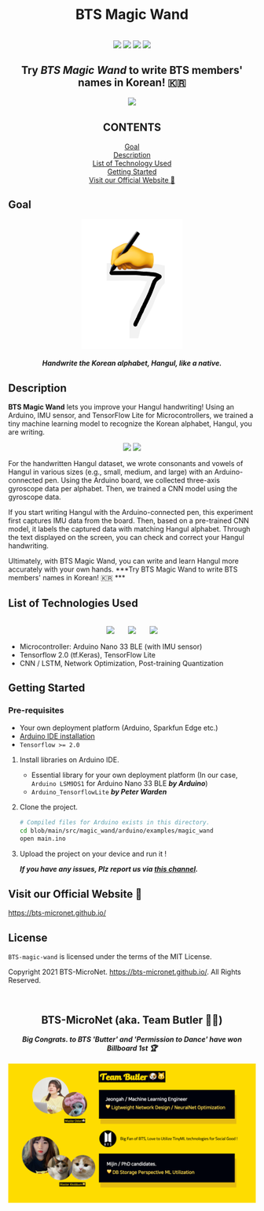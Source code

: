 <h1 align='center'> BTS Magic Wand </h1>

<p align="center">
	<br/>
	<img src = 'https://img.shields.io/github/stars/BTS-MicroNet/BTS-magic-wand?style=for-the-badge&logo=appveyor&color=yellow'/>
	<img src = 'https://img.shields.io/badge/PR-ALWAYS_WELCOME-red?style=for-the-badge&logo=appveyor'/>
	<img src = 'https://img.shields.io/github/issues/BTS-MicroNet/BTS-magic-wand?style=for-the-badge&logo=appveyor&color=green'/>
	<img src = 'https://img.shields.io/github/license/BTS-MicroNet/BTS-magic-wand?style=for-the-badge&logo=appveyor&color=green'/>
	<br/>
</p>


<h2 align='center'> Try <i> BTS Magic Wand </i> to write BTS members' names in Korean! 🇰🇷 </h2>

<p align="center">
	<img src = './images/1_2.gif'/>
	<br/>
</p>

<h2 align='center'> CONTENTS </h2>

<div align="center">
  <p text-align="left">
      <a href='https://github.com/BTS-MicroNet/BTS-magic-wand#goal'> Goal </a>
      <br/>
      <a href='https://github.com/BTS-MicroNet/BTS-magic-wand#description'> Description </a>
      <br/>
      <a href='https://github.com/BTS-MicroNet/BTS-magic-wand#list-of-technologies-used'> List of Technology Used </a>
      <br/>
      <a href='https://github.com/BTS-MicroNet/BTS-magic-wand#getting-started'> Getting Started </a>
      <br/>
      <a href='https://github.com/BTS-MicroNet/BTS-magic-wand#visit-our-official-website-'> Visit our Official Website 🔗 </a>
  </p>
</div>



## Goal

<p align="center">
	<img src = './images/writing.png'/>
  <br/><br/>
	<b><i>Handwrite the Korean alphabet, Hangul, like a native.</i></b>
</p>



## Description

**BTS Magic Wand** lets you improve your Hangul handwriting! Using an Arduino, IMU sensor, and TensorFlow Lite for Microcontrollers, we trained a tiny machine learning model to recognize the Korean alphabet, Hangul, you are writing.

<p align="center">
	<img src = './images/2.gif' width=300/>
	<img src = './images/3.gif'width=300/>
</p>


For the handwritten Hangul dataset, we wrote consonants and vowels of Hangul in various sizes (e.g., small, medium, and large) with an Arduino-connected pen. Using the Arduino board, we collected three-axis gyroscope data per alphabet. Then, we trained a CNN model using the gyroscope data.

If you start writing Hangul with the Arduino-connected pen, this experiment first captures IMU data from the board. Then, based on a pre-trained CNN model, it labels the captured data with matching Hangul alphabet. Through the text displayed on the screen, you can check and correct your Hangul handwriting.

Ultimately, with BTS Magic Wand, you can write and learn Hangul more accurately with your own hands. 
***Try BTS Magic Wand to write BTS members' names in Korean! 🇰🇷 ***

## List of Technologies Used

<p align="center">
	<br/>
	<img src = 'https://upload.wikimedia.org/wikipedia/commons/thumb/8/87/Arduino_Logo.svg/1024px-Arduino_Logo.svg.png' height=150/> 
	&nbsp; &nbsp; &nbsp;
  	<img src = 'https://store-cdn.arduino.cc/usa/catalog/product/cache/1/image/500x375/f8876a31b63532bbba4e781c30024a0a/a/b/abx00030_back.jpg' height=150/> 
	&nbsp; &nbsp; &nbsp;
	<img src = 'https://blog.kakaocdn.net/dn/blU1v3/btqDbEfmXvV/bnHgpmcUY24og8vgSoZkB1/img.png' height=150/>
	<br/>
</p>


- Microcontroller: Arduino Nano 33 BLE (with IMU sensor)
- Tensorflow 2.0 (tf.Keras), TensorFlow Lite
- CNN / LSTM, Network Optimization, Post-training Quantization

## Getting Started

### Pre-requisites
- Your own deployment platform (Arduino, Sparkfun Edge etc.)
- [Arduino IDE installation](https://www.arduino.cc/en/software)
- `Tensorflow >= 2.0` 

1. Install libraries on Arduino IDE.

	- Essential library for your own deployment platform (In our case, `Arduino LSM9DS1` for Arduino Nano 33 BLE  ***by Arduino***)
	- `Arduino_TensorflowLite` ***by Peter Warden***

2. Clone the project.

	```bash
	# Compiled files for Arduino exists in this directory.
	cd blob/main/src/magic_wand/arduino/examples/magic_wand
	open main.ino
	```
3. Upload the project on your device and run it !

	***If you have any issues, Plz report us via [this channel](https://github.com/BTS-MicroNet/BTS-magic-wand/issues).***


## Visit our Official Website 🔗

https://bts-micronet.github.io/

## License
`BTS-magic-wand` is licensed under the terms of the MIT License.

Copyright 2021 BTS-MicroNet. https://bts-micronet.github.io/. All Rights Reserved.

<br/>

<h2 align='center'> BTS-MicroNet (aka. Team Butler 🐶🐱) </h2>

<p align="center">
	<b><i> Big Congrats. to BTS 'Butter' and 'Permission to Dance' have won Billboard 1st 🏆 </i></b>
  <br/><br/>
	<img src = './images/team_butler.png' width=1000/>
</p>
